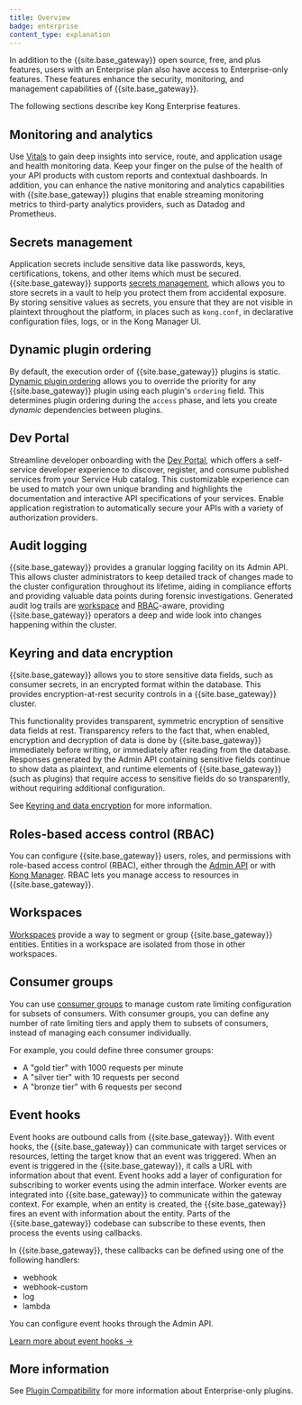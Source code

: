 ```yaml
---
title: Overview
badge: enterprise
content_type: explanation
---
```


In addition to the {{site.base_gateway}} open source, free, and plus features, users with an Enterprise plan also have access to Enterprise-only features. These features enhance the security, monitoring, and management capabilities of {{site.base_gateway}}.

The following sections describe key Kong Enterprise features. 

## Monitoring and analytics

Use [Vitals](/gateway/{{page.kong_version}}/kong-enterprise/vitals/) to gain deep insights into service, route, and application usage and health monitoring data. Keep your finger on the pulse of the health of your API products with custom reports and contextual dashboards. In addition, you can enhance the native monitoring and analytics capabilities with {{site.base_gateway}} plugins that enable streaming monitoring metrics to third-party analytics providers, such as Datadog and Prometheus.

## Secrets management

Application secrets include sensitive data like passwords, keys, certifications, tokens, and other items
which must be secured. {{site.base_gateway}} supports
[secrets management](/gateway/{{page.kong_version}}/kong-enterprise/secrets-management/), 
which allows you to store secrets in a vault to help you protect them from accidental exposure. By storing sensitive values as secrets, you ensure that they are not
visible in plaintext throughout the platform, in places such as `kong.conf`,
in declarative configuration files, logs, or in the Kong Manager UI.

## Dynamic plugin ordering

By default, the execution order of {{site.base_gateway}} plugins is static. [Dynamic plugin ordering](/gateway/{{page.kong_version}}/kong-enterprise/plugin-ordering/) allows you to override the priority for any {{site.base_gateway}} plugin using each plugin's `ordering` field. 
This determines plugin ordering during the `access` phase,
and lets you create _dynamic_ dependencies between plugins.

## Dev Portal

Streamline developer onboarding with the [Dev Portal](/gateway/{{page.kong_version}}/kong-enterprise/developer-portal/), which offers a self-service developer experience to discover, register, and consume published services from your Service Hub catalog. This customizable experience can be used to match your own unique branding and highlights the documentation and interactive API specifications of your services. Enable application registration to automatically secure your APIs with a variety of authorization providers.

## Audit logging

{{site.base_gateway}} provides a granular logging facility on its Admin API. This
allows cluster administrators to keep detailed track of changes made to the
cluster configuration throughout its lifetime, aiding in compliance efforts and
providing valuable data points during forensic investigations. Generated audit
log trails are [workspace](/gateway/{{page.kong_version}}/admin-api/workspaces/reference) and [RBAC](/gateway/{{page.kong_version}}/admin-api/rbac/reference)-aware,
providing {{site.base_gateway}} operators a deep and wide look into changes happening within
the cluster.

## Keyring and data encryption

{{site.base_gateway}} allows you to store sensitive data fields, such as consumer secrets, in an encrypted format within the database. This provides encryption-at-rest security controls in a {{site.base_gateway}} cluster.

This functionality provides transparent, symmetric encryption of sensitive data fields at rest. Transparency refers to the fact that, when enabled, encryption and decryption of data is done by {{site.base_gateway}} immediately before writing, or immediately after reading from the database. Responses generated by the Admin API containing sensitive fields continue to show data as plaintext, and runtime elements of {{site.base_gateway}} (such as plugins) that require access to sensitive fields do so transparently, without requiring additional configuration.

See [Keyring and data encryption](/gateway/{{page.kong_version}}/kong-enterprise/db-encryption/) for more information. 

## Roles-based access control (RBAC)

You can configure {{site.base_gateway}} users, roles, and permissions with role-based access control (RBAC), either through the [Admin API](/gateway/{{page.kong_version}}/admin-api/rbac/reference/) or with [Kong Manager](/gateway/{{page.kong_version}}/configure/auth/rbac). RBAC lets you manage access to resources in {{site.base_gateway}}.


## Workspaces

[Workspaces](/gateway/{{page.kong_version}}/admin-api/workspaces/examples/) provide a way to segment or group {{site.base_gateway}} entities. Entities in a workspace are isolated from those in other workspaces. 

## Consumer groups

You can use [consumer groups](/gateway/{{page.kong_version}}/admin-api/consumer-groups/reference/) to manage custom rate limiting configuration for subsets of consumers. With consumer groups, you can define any number of rate limiting tiers and
apply them to subsets of consumers, instead of managing each consumer
individually.

For example, you could define three consumer groups:
* A "gold tier" with 1000 requests per minute
* A "silver tier" with 10 requests per second
* A "bronze tier" with 6 requests per second

## Event hooks

Event hooks are outbound calls from {{site.base_gateway}}. With event hooks, the {{site.base_gateway}} can communicate with target services or resources, letting the target know that an event was triggered. When an event is triggered in the {{site.base_gateway}}, it calls a URL with information about that event. Event hooks add a layer of configuration for subscribing to worker events using the admin interface. Worker events are integrated into {{site.base_gateway}} to communicate within the gateway context. For example, when an entity is created, the {{site.base_gateway}} fires an event with information about the entity. Parts of the {{site.base_gateway}} codebase can subscribe to these events, then process the events using callbacks.

In {{site.base_gateway}}, these callbacks can be defined using one of the following handlers:

* webhook
* webhook-custom
* log
* lambda

You can configure event hooks through the Admin API.

[Learn more about event hooks →](/gateway/{{page.kong_version}}/admin-api/event-hooks/reference/)

## More information

See [Plugin Compatibility](/hub/compatibility/plugins/) for more information about Enterprise-only plugins.